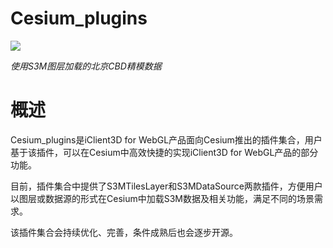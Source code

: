 # Cesium_plugins

![](figures/cbd.jpg)

_使用S3M图层加载的北京CBD精模数据_

# 概述
Cesium_plugins是iClient3D for WebGL产品面向Cesium推出的插件集合，用户基于该插件，可以在Cesium中高效快捷的实现iClient3D for WebGL产品的部分功能。

目前，插件集合中提供了S3MTilesLayer和S3MDataSource两款插件，方便用户以图层或数据源的形式在Cesium中加载S3M数据及相关功能，满足不同的场景需求。

该插件集合会持续优化、完善，条件成熟后也会逐步开源。